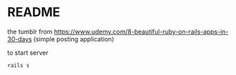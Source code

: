# README

the tumblr from
https://www.udemy.com/8-beautiful-ruby-on-rails-apps-in-30-days
(simple posting application)


to start server
```
rails s
```